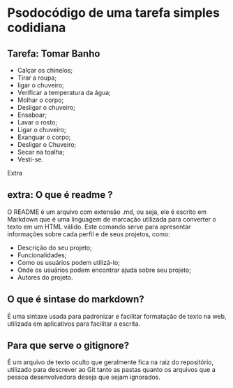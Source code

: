 # Psodocódigo de uma tarefa simples codidiana

## Tarefa: Tomar Banho

- Calçar os chinelos;
- Tirar a roupa;
- ligar o chuveiro;
- Verificar a temperatura da água;
- Molhar o corpo;
- Desligar o chuveiro;
- Ensaboar;
- Lavar o rosto;
- Ligar o chuveiro;
- Exanguar o corpo;
- Desligar o Chuveiro;
- Secar na toalha;
- Vesti-se.

Extra

## extra: O que é readme ?

O README é um arquivo com extensão .md, ou seja, ele é escrito em Markdown que é uma linguagem de marcação utilizada para converter o texto em um HTML válido. Este comando serve para apresentar informações sobre cada perfil e de seus projetos, como:

- Descrição do seu projeto;
- Funcionalidades;
- Como os usuários podem utilizá-lo;
- Onde os usuários podem encontrar ajuda sobre seu projeto;
- Autores do projeto.

## O que é sintase do markdown?

É uma sintaxe usada para padronizar e facilitar formatação de texto na web, utilizada em aplicativos para facilitar a escrita.


## Para que serve o gitignore?

É um arquivo de texto oculto que geralmente fica na raiz do repositório, utilizado para descrever ao Git tanto as pastas quanto os arquivos que a pessoa desenvolvedora deseja que sejam ignorados.